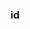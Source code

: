 <!--
author: imkindu
date: 2017-07-16
title: id
tags: shell
category: command
status: publish
summary: id
-->

<link href="http://cdn.bootcss.com/highlight.js/8.0/styles/monokai_sublime.min.css" rel="stylesheet">  
<script src="http://cdn.bootcss.com/highlight.js/8.0/highlight.min.js"></script>
<script >hljs.initHighlightingOnLoad();</script>

**<h3 style align='center'>id</h3>**